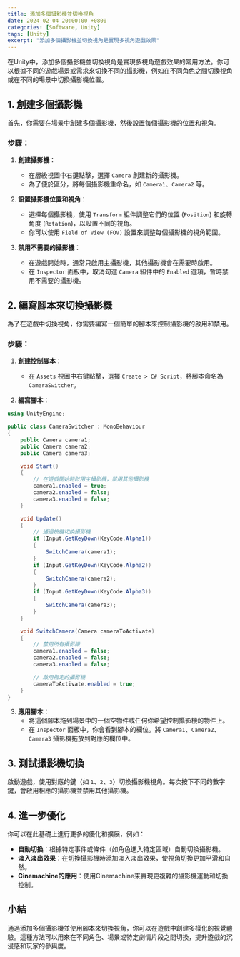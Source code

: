 ```yaml
---
title: 添加多個攝影機並切換視角
date: 2024-02-04 20:00:00 +0800
categories: [Software, Unity]
tags: [Unity] 
excerpt: "添加多個攝影機並切換視角是實現多視角遊戲效果"
---
```


在Unity中，添加多個攝影機並切換視角是實現多視角遊戲效果的常用方法。你可以根據不同的遊戲場景或需求來切換不同的攝影機，例如在不同角色之間切換視角或在不同的場景中切換攝影機位置。

## 1. **創建多個攝影機**

首先，你需要在場景中創建多個攝影機，然後設置每個攝影機的位置和視角。

### **步驟**：
1. **創建攝影機**：
   - 在層級視圖中右鍵點擊，選擇 `Camera` 創建新的攝影機。
   - 為了便於區分，將每個攝影機重命名，如 `Camera1`、`Camera2` 等。

2. **設置攝影機位置和視角**：
   - 選擇每個攝影機，使用 `Transform` 組件調整它們的位置 (`Position`) 和旋轉角度 (`Rotation`)，以設置不同的視角。
   - 你可以使用 `Field of View (FOV)` 設置來調整每個攝影機的視角範圍。

3. **禁用不需要的攝影機**：
   - 在遊戲開始時，通常只啟用主攝影機，其他攝影機會在需要時啟用。
   - 在 `Inspector` 面板中，取消勾選 `Camera` 組件中的 `Enabled` 選項，暫時禁用不需要的攝影機。

## 2. **編寫腳本來切換攝影機**

為了在遊戲中切換視角，你需要編寫一個簡單的腳本來控制攝影機的啟用和禁用。

### **步驟**：

1. **創建控制腳本**：
   - 在 `Assets` 視圖中右鍵點擊，選擇 `Create > C# Script`，將腳本命名為 `CameraSwitcher`。

2. **編寫腳本**：

```csharp
using UnityEngine;

public class CameraSwitcher : MonoBehaviour
{
    public Camera camera1;
    public Camera camera2;
    public Camera camera3;

    void Start()
    {
        // 在遊戲開始時啟用主攝影機，禁用其他攝影機
        camera1.enabled = true;
        camera2.enabled = false;
        camera3.enabled = false;
    }

    void Update()
    {
        // 通過按鍵切換攝影機
        if (Input.GetKeyDown(KeyCode.Alpha1))
        {
            SwitchCamera(camera1);
        }
        if (Input.GetKeyDown(KeyCode.Alpha2))
        {
            SwitchCamera(camera2);
        }
        if (Input.GetKeyDown(KeyCode.Alpha3))
        {
            SwitchCamera(camera3);
        }
    }

    void SwitchCamera(Camera cameraToActivate)
    {
        // 禁用所有攝影機
        camera1.enabled = false;
        camera2.enabled = false;
        camera3.enabled = false;

        // 啟用指定的攝影機
        cameraToActivate.enabled = true;
    }
}
```

3. **應用腳本**：
   - 將這個腳本拖到場景中的一個空物件或任何你希望控制攝影機的物件上。
   - 在 `Inspector` 面板中，你會看到腳本的欄位。將 `Camera1`、`Camera2`、`Camera3` 攝影機拖放到對應的欄位中。

## 3. **測試攝影機切換**

啟動遊戲，使用對應的鍵（如 `1`、`2`、`3`）切換攝影機視角。每次按下不同的數字鍵，會啟用相應的攝影機並禁用其他攝影機。

## 4. **進一步優化**

你可以在此基礎上進行更多的優化和擴展，例如：

- **自動切換**：根據特定事件或條件（如角色進入特定區域）自動切換攝影機。
- **淡入淡出效果**：在切換攝影機時添加淡入淡出效果，使視角切換更加平滑和自然。
- **Cinemachine的應用**：使用Cinemachine來實現更複雜的攝影機運動和切換控制。

## 小結

通過添加多個攝影機並使用腳本來切換視角，你可以在遊戲中創建多樣化的視覺體驗。這種方法可以用來在不同角色、場景或特定劇情片段之間切換，提升遊戲的沉浸感和玩家的參與度。
